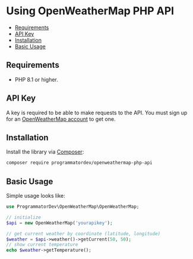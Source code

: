 # Using OpenWeatherMap PHP API

- [Requirements](#requirements)
- [API Key](#api-key)
- [Installation](#installation)
- [Basic Usage](#basic-usage)

## Requirements

- PHP 8.1 or higher.

## API Key

A key is required to be able to make requests to the API.
You must sign up for an [OpenWeatherMap account](https://openweathermap.org/appid#signup) to get one.

## Installation

Install the library via [Composer](https://getcomposer.org/):

```bash
composer require programmatordev/openweathermap-php-api
```

## Basic Usage

Simple usage looks like:

```php
use ProgrammatorDev\OpenWeatherMap\OpenWeatherMap;

// initialize
$api = new OpenWeatherMap('yourapikey');

// get current weather by coordinate (latitude, longitude)
$weather = $api->weather()->getCurrent(50, 50);
// show current temperature
echo $weather->getTemperature();
```